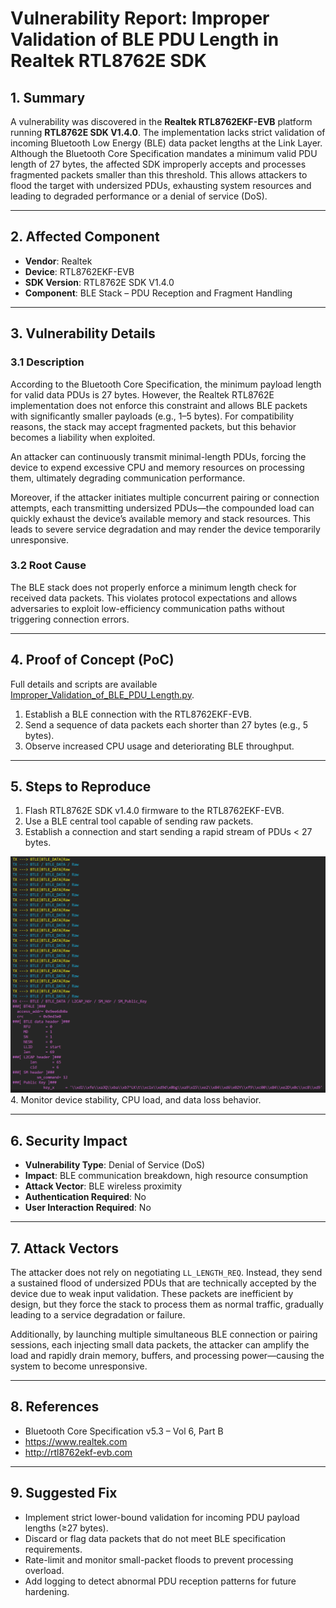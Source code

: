 
# Vulnerability Report: Improper Validation of BLE PDU Length in Realtek RTL8762E SDK

## 1. Summary

A vulnerability was discovered in the **Realtek RTL8762EKF-EVB** platform running **RTL8762E SDK V1.4.0**. The implementation lacks strict validation of incoming Bluetooth Low Energy (BLE) data packet lengths at the Link Layer. Although the Bluetooth Core Specification mandates a minimum valid PDU length of 27 bytes, the affected SDK improperly accepts and processes fragmented packets smaller than this threshold. This allows attackers to flood the target with undersized PDUs, exhausting system resources and leading to degraded performance or a denial of service (DoS).

---

## 2. Affected Component

- **Vendor**: Realtek  
- **Device**: RTL8762EKF-EVB  
- **SDK Version**: RTL8762E SDK V1.4.0  
- **Component**: BLE Stack – PDU Reception and Fragment Handling

---

## 3. Vulnerability Details

### 3.1 Description

According to the Bluetooth Core Specification, the minimum payload length for valid data PDUs is 27 bytes. However, the Realtek RTL8762E implementation does not enforce this constraint and allows BLE packets with significantly smaller payloads (e.g., 1–5 bytes). For compatibility reasons, the stack may accept fragmented packets, but this behavior becomes a liability when exploited.

An attacker can continuously transmit minimal-length PDUs, forcing the device to expend excessive CPU and memory resources on processing them, ultimately degrading communication performance.

Moreover, if the attacker initiates multiple concurrent pairing or connection attempts, each transmitting undersized PDUs—the compounded load can quickly exhaust the device’s available memory and stack resources. This leads to severe service degradation and may render the device temporarily unresponsive.

### 3.2 Root Cause

The BLE stack does not properly enforce a minimum length check for received data packets. This violates protocol expectations and allows adversaries to exploit low-efficiency communication paths without triggering connection errors.

---

## 4. Proof of Concept (PoC)
Full details and scripts are available [Improper_Validation_of_BLE_PDU_Length.py](./Improper_Validation_of_BLE_PDU_Length.py).
1. Establish a BLE connection with the RTL8762EKF-EVB.  
2. Send a sequence of data packets each shorter than 27 bytes (e.g., 5 bytes).  
3. Observe increased CPU usage and deteriorating BLE throughput.  

---

## 5. Steps to Reproduce

1. Flash RTL8762E SDK v1.4.0 firmware to the RTL8762EKF-EVB.  
2. Use a BLE central tool capable of sending raw packets.
3. Establish a connection and start sending a rapid stream of PDUs < 27 bytes.  
<img src="picture/3.png">
4. Monitor device stability, CPU load, and data loss behavior.

---

## 6. Security Impact

- **Vulnerability Type**: Denial of Service (DoS)  
- **Impact**: BLE communication breakdown, high resource consumption  
- **Attack Vector**: BLE wireless proximity  
- **Authentication Required**: No  
- **User Interaction Required**: No

---

## 7. Attack Vectors

The attacker does not rely on negotiating `LL_LENGTH_REQ`. Instead, they send a sustained flood of undersized PDUs that are technically accepted by the device due to weak input validation. These packets are inefficient by design, but they force the stack to process them as normal traffic, gradually leading to a service degradation or failure.

Additionally, by launching multiple simultaneous BLE connection or pairing sessions, each injecting small data packets, the attacker can amplify the load and rapidly drain memory, buffers, and processing power—causing the system to become unresponsive.

---
## 8. References

- Bluetooth Core Specification v5.3 – Vol 6, Part B  
- https://www.realtek.com  
- http://rtl8762ekf-evb.com  

---

## 9. Suggested Fix

- Implement strict lower-bound validation for incoming PDU payload lengths (≥27 bytes).  
- Discard or flag data packets that do not meet BLE specification requirements.  
- Rate-limit and monitor small-packet floods to prevent processing overload.  
- Add logging to detect abnormal PDU reception patterns for future hardening.
